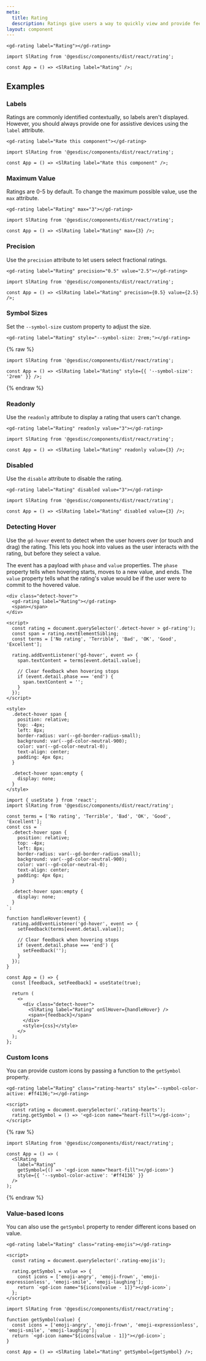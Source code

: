 ```yaml
---
meta:
  title: Rating
  description: Ratings give users a way to quickly view and provide feedback.
layout: component
---
```


```html:preview
<gd-rating label="Rating"></gd-rating>
```

```jsx:react
import SlRating from '@gesdisc/components/dist/react/rating';

const App = () => <SlRating label="Rating" />;
```

## Examples

### Labels

Ratings are commonly identified contextually, so labels aren't displayed. However, you should always provide one for assistive devices using the `label` attribute.

```html:preview
<gd-rating label="Rate this component"></gd-rating>
```

```jsx:react
import SlRating from '@gesdisc/components/dist/react/rating';

const App = () => <SlRating label="Rate this component" />;
```

### Maximum Value

Ratings are 0-5 by default. To change the maximum possible value, use the `max` attribute.

```html:preview
<gd-rating label="Rating" max="3"></gd-rating>
```

```jsx:react
import SlRating from '@gesdisc/components/dist/react/rating';

const App = () => <SlRating label="Rating" max={3} />;
```

### Precision

Use the `precision` attribute to let users select fractional ratings.

```html:preview
<gd-rating label="Rating" precision="0.5" value="2.5"></gd-rating>
```

```jsx:react
import SlRating from '@gesdisc/components/dist/react/rating';

const App = () => <SlRating label="Rating" precision={0.5} value={2.5} />;
```

### Symbol Sizes

Set the `--symbol-size` custom property to adjust the size.

```html:preview
<gd-rating label="Rating" style="--symbol-size: 2rem;"></gd-rating>
```

{% raw %}

```jsx:react
import SlRating from '@gesdisc/components/dist/react/rating';

const App = () => <SlRating label="Rating" style={{ '--symbol-size': '2rem' }} />;
```

{% endraw %}

### Readonly

Use the `readonly` attribute to display a rating that users can't change.

```html:preview
<gd-rating label="Rating" readonly value="3"></gd-rating>
```

```jsx:react
import SlRating from '@gesdisc/components/dist/react/rating';

const App = () => <SlRating label="Rating" readonly value={3} />;
```

### Disabled

Use the `disable` attribute to disable the rating.

```html:preview
<gd-rating label="Rating" disabled value="3"></gd-rating>
```

```jsx:react
import SlRating from '@gesdisc/components/dist/react/rating';

const App = () => <SlRating label="Rating" disabled value={3} />;
```

### Detecting Hover

Use the `gd-hover` event to detect when the user hovers over (or touch and drag) the rating. This lets you hook into values as the user interacts with the rating, but before they select a value.

The event has a payload with `phase` and `value` properties. The `phase` property tells when hovering starts, moves to a new value, and ends. The `value` property tells what the rating's value would be if the user were to commit to the hovered value.

```html:preview
<div class="detect-hover">
  <gd-rating label="Rating"></gd-rating>
  <span></span>
</div>

<script>
  const rating = document.querySelector('.detect-hover > gd-rating');
  const span = rating.nextElementSibling;
  const terms = ['No rating', 'Terrible', 'Bad', 'OK', 'Good', 'Excellent'];

  rating.addEventListener('gd-hover', event => {
    span.textContent = terms[event.detail.value];

    // Clear feedback when hovering stops
    if (event.detail.phase === 'end') {
      span.textContent = '';
    }
  });
</script>

<style>
  .detect-hover span {
    position: relative;
    top: -4px;
    left: 8px;
    border-radius: var(--gd-border-radius-small);
    background: var(--gd-color-neutral-900);
    color: var(--gd-color-neutral-0);
    text-align: center;
    padding: 4px 6px;
  }

  .detect-hover span:empty {
    display: none;
  }
</style>
```

```jsx:react
import { useState } from 'react';
import SlRating from '@gesdisc/components/dist/react/rating';

const terms = ['No rating', 'Terrible', 'Bad', 'OK', 'Good', 'Excellent'];
const css = `
  .detect-hover span {
    position: relative;
    top: -4px;
    left: 8px;
    border-radius: var(--gd-border-radius-small);
    background: var(--gd-color-neutral-900);
    color: var(--gd-color-neutral-0);
    text-align: center;
    padding: 4px 6px;
  }

  .detect-hover span:empty {
    display: none;
  }
`;

function handleHover(event) {
  rating.addEventListener('gd-hover', event => {
    setFeedback(terms[event.detail.value]);

    // Clear feedback when hovering stops
    if (event.detail.phase === 'end') {
      setFeedback('');
    }
  });
}

const App = () => {
  const [feedback, setFeedback] = useState(true);

  return (
    <>
      <div class="detect-hover">
        <SlRating label="Rating" onSlHover={handleHover} />
        <span>{feedback}</span>
      </div>
      <style>{css}</style>
    </>
  );
};
```

### Custom Icons

You can provide custom icons by passing a function to the `getSymbol` property.

```html:preview
<gd-rating label="Rating" class="rating-hearts" style="--symbol-color-active: #ff4136;"></gd-rating>

<script>
  const rating = document.querySelector('.rating-hearts');
  rating.getSymbol = () => '<gd-icon name="heart-fill"></gd-icon>';
</script>
```

{% raw %}

```jsx:react
import SlRating from '@gesdisc/components/dist/react/rating';

const App = () => (
  <SlRating
    label="Rating"
    getSymbol={() => '<gd-icon name="heart-fill"></gd-icon>'}
    style={{ '--symbol-color-active': '#ff4136' }}
  />
);
```

{% endraw %}

### Value-based Icons

You can also use the `getSymbol` property to render different icons based on value.

```html:preview
<gd-rating label="Rating" class="rating-emojis"></gd-rating>

<script>
  const rating = document.querySelector('.rating-emojis');

  rating.getSymbol = value => {
    const icons = ['emoji-angry', 'emoji-frown', 'emoji-expressionless', 'emoji-smile', 'emoji-laughing'];
    return `<gd-icon name="${icons[value - 1]}"></gd-icon>`;
  };
</script>
```

```jsx:react
import SlRating from '@gesdisc/components/dist/react/rating';

function getSymbol(value) {
  const icons = ['emoji-angry', 'emoji-frown', 'emoji-expressionless', 'emoji-smile', 'emoji-laughing'];
  return `<gd-icon name="${icons[value - 1]}"></gd-icon>`;
}

const App = () => <SlRating label="Rating" getSymbol={getSymbol} />;
```

